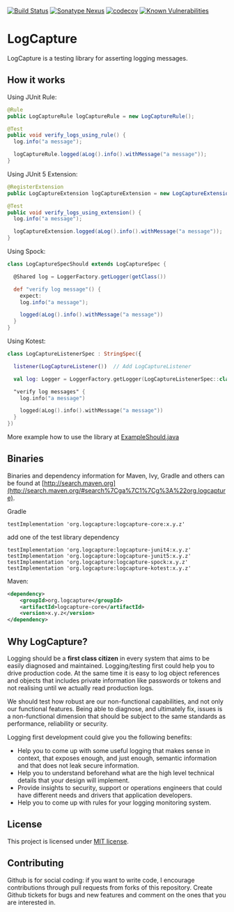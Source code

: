 [![Build Status](https://travis-ci.org/jsalinaspolo/logcapture.svg?branch=master)](https://travis-ci.org/jsalinaspolo/logcapture)
[![Sonatype Nexus](https://img.shields.io/nexus/r/org.logcapture/logcapture-core?server=https%3A%2F%2Fs01.oss.sonatype.org)](https://repo1.maven.org/maven2/org/logcapture/)
[![codecov](https://codecov.io/gh/jsalinaspolo/logcapture/branch/master/graph/badge.svg)](https://codecov.io/gh/jsalinaspolo/logcapture)
[![Known Vulnerabilities](https://snyk.io/test/github/jsalinaspolo/logcapture/badge.svg?targetFile=build.gradle)](https://snyk.io/test/github/jsalinaspolo/logcapture?targetFile=build.gradle)

# LogCapture

LogCapture is a testing library for asserting logging messages.
 
## How it works


Using JUnit Rule:

```java
@Rule
public LogCaptureRule logCaptureRule = new LogCaptureRule();

@Test
public void verify_logs_using_rule() {
  log.info("a message");

  logCaptureRule.logged(aLog().info().withMessage("a message"));
}
```

Using JUnit 5 Extension:

```java
@RegisterExtension
public LogCaptureExtension logCaptureExtension = new LogCaptureExtension();

@Test
public void verify_logs_using_extension() {
  log.info("a message");

  logCaptureExtension.logged(aLog().info().withMessage("a message"));
}
```

Using Spock:

```groovy
class LogCaptureSpecShould extends LogCaptureSpec {

  @Shared log = LoggerFactory.getLogger(getClass())

  def "verify log message"() {
    expect:
    log.info("a message");

    logged(aLog().info().withMessage("a message"))
  }
}
```

Using Kotest:

```kotlin
class LogCaptureListenerSpec : StringSpec({

  listener(LogCaptureListener())  // Add LogCaptureListener

  val log: Logger = LoggerFactory.getLogger(LogCaptureListenerSpec::class.java)

  "verify log messages" {
    log.info("a message")

    logged(aLog().info().withMessage("a message"))
  }
})
```

More example how to use the library at [ExampleShould.java](https://github.com/jsalinaspolo/logcapture/blob/master/src/test/java/com/logcapture/example/ExampleShould.java) 

## Binaries

Binaries and dependency information for Maven, Ivy, Gradle and others can be found at [http://search.maven.org](http://search.maven.org/#search%7Cga%7C1%7Cg%3A%22org.logcapture).

Gradle

```
testImplementation 'org.logcapture:logcapture-core:x.y.z'
```

add one of the test library dependency 

```
testImplementation 'org.logcapture:logcapture-junit4:x.y.z'
testImplementation 'org.logcapture:logcapture-junit5:x.y.z'
testImplementation 'org.logcapture:logcapture-spock:x.y.z'
testImplementation 'org.logcapture:logcapture-kotest:x.y.z'
```


Maven:

```xml
<dependency>
    <groupId>org.logcapture</groupId>
    <artifactId>logcapture-core</artifactId>
    <version>x.y.z</version>
</dependency>
```


## Why LogCapture?

Logging should be a **first class citizen** in every system that aims to be easily diagnosed and maintained. Logging/testing first could help 
you to drive production code. At the same time it is easy to log object references and objects that includes private information like passwords or tokens 
and not realising until we actually read production logs.

We should test how robust are our non-functional capabilities, and not only our functional features. Being able to diagnose, 
and ultimately fix, issues is a non-functional dimension that should be subject to the same standards as performance, reliability or security.

Logging first development could give you the following benefits:

* Help you to come up with some useful logging that makes sense in context, that exposes enough, and just enough, semantic 
information and that does not leak secure information.
* Help you to understand beforehand what are the high level technical details that your design will implement.
* Provide insights to security, support or operations engineers that could have different needs and drivers that application developers.
* Help you to come up with rules for your logging monitoring system.

## License

This project is licensed under [MIT license](http://opensource.org/licenses/MIT).

## Contributing

Github is for social coding: if you want to write code, I encourage contributions through pull requests from forks of this repository. 
Create Github tickets for bugs and new features and comment on the ones that you are interested in.
